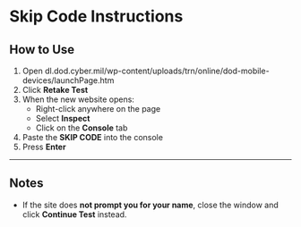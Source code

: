 

# Skip Code Instructions

## How to Use

1. Open dl.dod.cyber.mil/wp-content/uploads/trn/online/dod-mobile-devices/launchPage.htm  
2. Click **Retake Test**  
3. When the new website opens:  
   - Right-click anywhere on the page  
   - Select **Inspect**  
   - Click on the **Console** tab  
4. Paste the **SKIP CODE** into the console  
5. Press **Enter**

---

## Notes

- If the site does **not prompt you for your name**, close the window and click **Continue Test** instead.  
